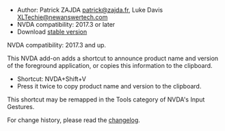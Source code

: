 * Author: Patrick ZAJDA <patrick@zajda.fr>, Luke Davis <XLTechie@newanswertech.com>
* NVDA compatibility: 2017.3 or later
* Download [stable version][1]

NVDA compatibility: 2017.3 and up.

This NVDA add-on adds a shortcut to announce product name and version of the foreground application, or copies this information to the clipboard.

* Shortcut: NVDA+Shift+V
* Press it twice to copy product name and version to the clipboard.

This shortcut may be remapped in the Tools category of NVDA's Input Gestures.

For change history, please read the [changelog][2].

[1]: https://www.nvaccess.org/addonStore/legacy?file=sayProductNameAndVersion

[2]: https://github.com/opensourcesys/sayProductNameAndVersion/blob/master/changelog.md#readme
